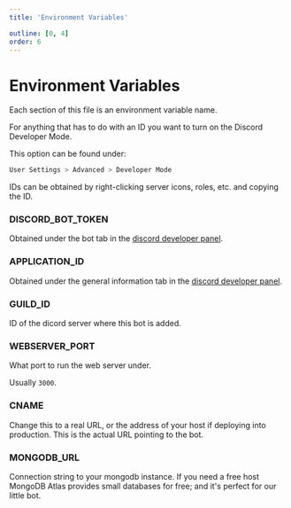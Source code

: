 ```yaml
---
title: 'Environment Variables'

outline: [0, 4]
order: 6
---
```


# Environment Variables

Each section of this file is an environment variable name.

For anything that has to do with an ID you want to turn on the Discord Developer Mode.

This option can be found under:

```sh
User Settings > Advanced > Developer Mode
```

IDs can be obtained by right-clicking server icons, roles, etc. and copying the ID.

### DISCORD_BOT_TOKEN

Obtained under the bot tab in the [discord developer panel](https://discord.com/developers/applications).

### APPLICATION_ID

Obtained under the general information tab in the [discord developer panel](https://discord.com/developers/applications).

### GUILD_ID

ID of the dicord server where this bot is added.

### WEBSERVER_PORT

What port to run the web server under.

Usually `3000`.

### CNAME

Change this to a real URL, or the address of your host if deploying into production. This is the actual URL pointing to the bot.

### MONGODB_URL

Connection string to your mongodb instance. If you need a free host MongoDB Atlas provides small databases for free; and it's perfect for our little bot.
